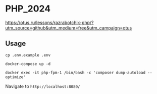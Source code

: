 # PHP_2024

https://otus.ru/lessons/razrabotchik-php/?utm_source=github&utm_medium=free&utm_campaign=otus


## Usage

`cp .env.example .env`

`docker-compose up -d`

`docker exec -it php-fpm-1 /bin/bash -c 'composer dump-autoload --optimize'`

Navigate to `http://localhost:8080/`
